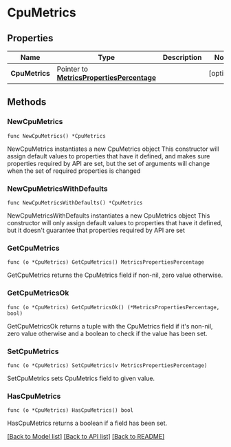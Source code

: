 # CpuMetrics

## Properties

Name | Type | Description | Notes
------------ | ------------- | ------------- | -------------
**CpuMetrics** | Pointer to [**MetricsPropertiesPercentage**](MetricsPropertiesPercentage.md) |  | [optional] 

## Methods

### NewCpuMetrics

`func NewCpuMetrics() *CpuMetrics`

NewCpuMetrics instantiates a new CpuMetrics object
This constructor will assign default values to properties that have it defined,
and makes sure properties required by API are set, but the set of arguments
will change when the set of required properties is changed

### NewCpuMetricsWithDefaults

`func NewCpuMetricsWithDefaults() *CpuMetrics`

NewCpuMetricsWithDefaults instantiates a new CpuMetrics object
This constructor will only assign default values to properties that have it defined,
but it doesn't guarantee that properties required by API are set

### GetCpuMetrics

`func (o *CpuMetrics) GetCpuMetrics() MetricsPropertiesPercentage`

GetCpuMetrics returns the CpuMetrics field if non-nil, zero value otherwise.

### GetCpuMetricsOk

`func (o *CpuMetrics) GetCpuMetricsOk() (*MetricsPropertiesPercentage, bool)`

GetCpuMetricsOk returns a tuple with the CpuMetrics field if it's non-nil, zero value otherwise
and a boolean to check if the value has been set.

### SetCpuMetrics

`func (o *CpuMetrics) SetCpuMetrics(v MetricsPropertiesPercentage)`

SetCpuMetrics sets CpuMetrics field to given value.

### HasCpuMetrics

`func (o *CpuMetrics) HasCpuMetrics() bool`

HasCpuMetrics returns a boolean if a field has been set.


[[Back to Model list]](../README.md#documentation-for-models) [[Back to API list]](../README.md#documentation-for-api-endpoints) [[Back to README]](../README.md)


